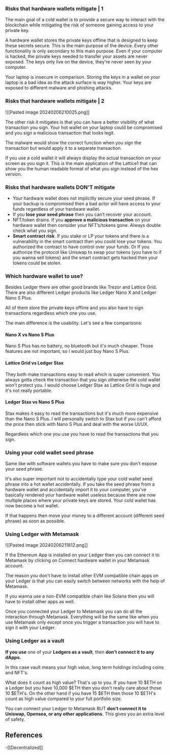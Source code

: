 
### **Risks that hardware wallets mitigate | 1**


The main goal of a cold wallet is to provide a secure way to interact with the blockchain while mitigating the risk of someone gaining access to your private key. 

A hardware wallet stores the private keys offline that is designed to keep these secrets secure. This is the main purpose of the device. Every other functionality is only secondary to this main purpose. Even if your computer is hacked, the private keys needed to transfer your assets are never exposed. The keys only live on the device, they're never seen by your computer.

Your laptop is insecure in comparison. Storing the keys in a wallet on your laptop is a bad idea as the attack surface is way higher. Your keys are exposed to different malware and phishing attacks. ‎ ‎


### **Risks that hardware wallets mitigate | 2**

![[Pasted image 20240206210025.png]]

The other risk it mitigates is that you can have a better visibility of what transaction you sign. Your hot wallet on your laptop could be compromised and you sign a malicious transaction that looks legit.

The malware would show the correct function when you sign the transaction but would apply it to a separate transaction. 

If you use a cold wallet it will always display the actual transaction on your screen as you sign it. This is the main application of the Lattice1 that can show you the human readable format of what you sign instead of the hex version.



### **Risks that hardware wallets DON'T mitigate**

- Your hardware wallet does not implicitly secure your seed phrase. If your backup is compromised then a bad actor will have access to your funds regardless of your hardware wallet.
‎
- If you **lose your seed phrase** then you can’t recover your account.
‎
- NFT/token drains. If you **approve a malicious transaction** on your hardware wallet then consider your NFT’s/tokens gone. Always double check what you sign.
‎
- **Smart contract risk**.  If you stake or LP your tokens and there is a vulnerability in the smart contract then you could lose your tokens. You authorized the contract to have control over your funds. Or If you authorize the protocol like Uniswap to swap your tokens (you have to if you wanna sell tokens) and the smart contract gets hacked then your tokens could be stolen.


### Which hardware wallet to use?


Besides Ledger there are other good brands like Trezor and Lattice Grid. There are also different Ledger products like Ledger Nano X and Ledger Nano S Plus.

All of them store the private keys offline and you also have to sign transactions regardless which one you use.

The main difference is the usability. Let's see a few comparisons:

#### **Nano X vs Nano S Plus** 

Nano S Plus has no battery, no bluetooth but it's much cheaper. Those features are not important, so I would just buy Nano S Plus.

#### **Lattice Grid vs Ledger Stax**

They both make transactions easy to read which is super convenient. You always gotta check the transaction that you sign otherwise the cold wallet won't protect you. I would choose Ledger Stax as Lattice Grid is huge and it's not really portable.

#### **Ledger Stax vs Nano S Plus**

Stax makes it easy to read the transactions but it's much more expensive than the Nano S Plus. I will personally switch to Stax but if you can't afford the price then stick with Nano S Plus and deal with the worse UI/UX.

Regardless which one you use you have to read the transactions that you sign.


### Using your cold wallet seed phrase

Same like with software wallets you have to make sure you don't expose your seed phrase.

It's also super important not to accidentally type your cold wallet seed phrase into a hot wallet accidentally. If you take the seed phrase from a hardware wallet and accidentally import it to your computer, you've basically rendered your hardware wallet useless because there are now multiple places where your private keys are stored. Your cold wallet has now become a hot wallet.

If that happens then move your money to a different account (different seed phrase) as soon as possible.


### **Using Ledger with Metamask**

![[Pasted image 20240206211812.png]]

If the Ethereum App is installed on your Ledger then you can connect it to Metamask by clicking on Connect hardware wallet in your Metamask account.

The reason you don't have to install other EVM compatible chain apps on your Ledger is that you can easily switch between networks with the help of Metamask.

If you wanna use a non-EVM compatible chain like Solana then you will have to install other apps as well.

Once you connected your Ledger to Metamask you can do all the interaction through Metamask. Everything will be the same like when you use Metamask only except once you trigger a transaction you will have to sign it with your Ledger.



### **Using Ledger as a vault**

**If you use** one of your **Ledgers as a** **vault**, then **don't connect it to any dApps.**

In this case vault means your high value, long term holdings including coins and NFT's.

What does it count as high value? That's up to you. If you have 10 $ETH on a Ledger but you have 10,000 $ETH then you don't really care about those 10 $ETH's. On the other hand if you have 15 $ETH then those 10 $ETH's count as high value compared to your full portfolio size.

You can connect your Ledger to Metamask BUT **don't connect it to Uniswap, Opensea, or any other applications.** This gives you an extra level of safety.
## References
<!-- Links to pages not referenced in the content -->
-[[Decentralized]]
